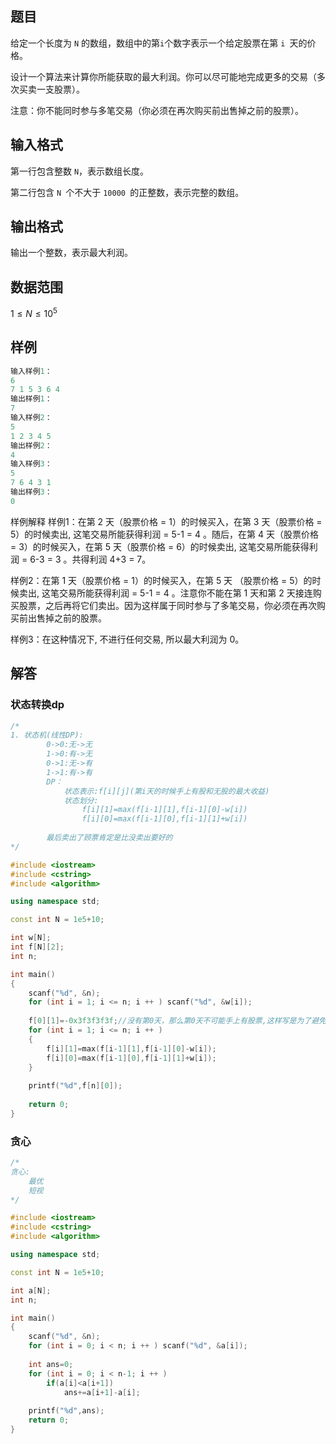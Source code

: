 ## 题目
给定一个长度为 `N` 的数组，数组中的第` i `个数字表示一个给定股票在第 `i `天的价格。

设计一个算法来计算你所能获取的最大利润。你可以尽可能地完成更多的交易（多次买卖一支股票）。

注意：你不能同时参与多笔交易（你必须在再次购买前出售掉之前的股票）。

## 输入格式
第一行包含整数 `N`，表示数组长度。

第二行包含 `N `个不大于 `10000 `的正整数，表示完整的数组。

## 输出格式
输出一个整数，表示最大利润。

## 数据范围
$1≤N≤10^5$

## 样例
```c++
输入样例1：
6
7 1 5 3 6 4
输出样例1：
7
输入样例2：
5
1 2 3 4 5
输出样例2：
4
输入样例3：
5
7 6 4 3 1
输出样例3：
0
```
样例解释
样例1：在第 2 天（股票价格 = 1）的时候买入，在第 3 天（股票价格 = 5）的时候卖出, 这笔交易所能获得利润 = 5-1 = 4 。随后，在第 4 天（股票价格 = 3）的时候买入，在第 5 天（股票价格 = 6）的时候卖出, 这笔交易所能获得利润 = 6-3 = 3 。共得利润 4+3 = 7。

样例2：在第 1 天（股票价格 = 1）的时候买入，在第 5 天 （股票价格 = 5）的时候卖出, 这笔交易所能获得利润 = 5-1 = 4 。注意你不能在第 1 天和第 2 天接连购买股票，之后再将它们卖出。因为这样属于同时参与了多笔交易，你必须在再次购买前出售掉之前的股票。

样例3：在这种情况下, 不进行任何交易, 所以最大利润为 0。

## 解答
### 状态转换dp
```c++
/*
1. 状态机(线性DP):
        0->0:无->无
        1->0:有->无
        0->1:无->有
        1->1:有->有
        DP：
            状态表示:f[i][j](第i天的时候手上有股和无股的最大收益)
            状态划分:
                f[i][1]=max(f[i-1][1],f[i-1][0]-w[i])
                f[i][0]=max(f[i-1][0],f[i-1][1]+w[i])
                
        最后卖出了顾票肯定是比没卖出要好的
*/

#include <iostream>
#include <cstring>
#include <algorithm>

using namespace std;

const int N = 1e5+10;

int w[N];
int f[N][2];
int n;

int main()
{
    scanf("%d", &n);
    for (int i = 1; i <= n; i ++ ) scanf("%d", &w[i]);
    
    f[0][1]=-0x3f3f3f3f;//没有第0天，那么第0天不可能手上有股票,这样写是为了避免f[1][0]=f[0][1]+w[0]的情况出现
    for (int i = 1; i <= n; i ++ )
    {
        f[i][1]=max(f[i-1][1],f[i-1][0]-w[i]);
        f[i][0]=max(f[i-1][0],f[i-1][1]+w[i]);
    }
    
    printf("%d",f[n][0]);
    
    return 0;
}
```

### 贪心
```c++
/*
贪心:
    最优
    短视
*/

#include <iostream>
#include <cstring>
#include <algorithm>

using namespace std;

const int N = 1e5+10;

int a[N];
int n;

int main()
{
    scanf("%d", &n);
    for (int i = 0; i < n; i ++ ) scanf("%d", &a[i]);
    
    int ans=0;
    for (int i = 0; i < n-1; i ++ )
        if(a[i]<a[i+1])
            ans+=a[i+1]-a[i];
            
    printf("%d",ans);
    return 0;
}
```